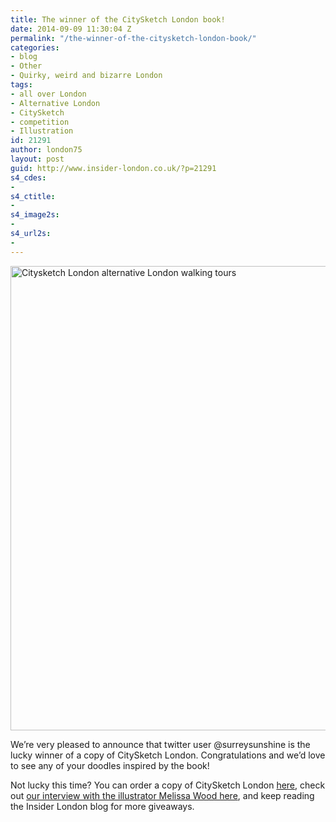 ```yaml
---
title: The winner of the CitySketch London book!
date: 2014-09-09 11:30:04 Z
permalink: "/the-winner-of-the-citysketch-london-book/"
categories:
- blog
- Other
- Quirky, weird and bizarre London
tags:
- all over London
- Alternative London
- CitySketch
- competition
- Illustration
id: 21291
author: london75
layout: post
guid: http://www.insider-london.co.uk/?p=21291
s4_cdes:
- 
s4_ctitle:
- 
s4_image2s:
- 
s4_url2s:
- 
---
```


[<img class="size-full wp-image-16977 aligncenter" src="http://www.insider-london.co.uk/wp-content/uploads/2014/08/Citysketch-London-book.jpg" alt="Citysketch London alternative London walking tours" width="569" height="743" />](http://www.insider-london.co.uk/wp-content/uploads/2014/08/Citysketch-London-book.jpg)
  
We&#8217;re very pleased to announce that twitter user @surreysunshine is the lucky winner of a copy of CitySketch London. Congratulations and we&#8217;d love to see any of your doodles inspired by the book!

Not lucky this time? You can order a copy of CitySketch London <a href="http://www.amazon.co.uk/Citysketch-London-Creative-Prompts-Sketching/dp/1937994554/ref=sr_1_1?s=books&ie=UTF8&qid=1409918153&sr=1-1&keywords=citysketch+london" target="_blank">here</a>, check out <a href="http://www.insider-london.co.uk/2014/08/22/melissa-wood-illustrator-citysketch-london/" target="_blank">our interview with the illustrator Melissa Wood here</a>, and keep reading the Insider London blog for more giveaways.